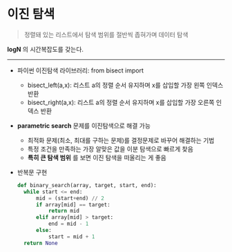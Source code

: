 # 이진 탐색
>정렬돼 있는 리스트에서 탐색 범위를 절반씩 좁혀가며 데이터 탐색

**logN** 의 시간복잡도를 갖는다.
* * *
* 파이썬 이진탐색 라이브러리: from bisect import 
  * bisect_left(a,x): 리스트 a의 정렬 순서 유지하며 x를 삽입할 가장 왼쪽 인덱스 반환
  * bisect_right(a,x): 리스트 a의 정렬 순서 유지하며 x를 삽입할 가장 오른쪽 인덱스 반환
* __parametric search__ 문제를 이진탐색으로 해결 가능
  * 최적화 문제(최소, 최대를 구하는 문제)를 결정문제로 바꾸어 해결하는 기법
  * 특정 조건을 만족하는 가장 알맞은 값을 이분 탐색으로 빠르게 찾음
  * __특히 큰 탐색 범위__ 를 보면 이진 탐색을 떠올리는 게 좋음

* 반복문 구현
  ```python
  def binary_search(array, target, start, end):
    while start <= end:
        mid = (start+end) // 2
        if array[mid] == target:
            return mid
        elif array[mid] > target:
            end = mid - 1
        else:
            start = mid + 1 
    return None
  ```